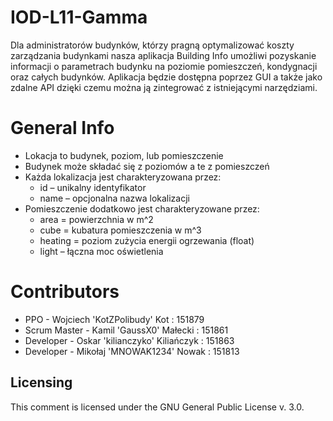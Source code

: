 # IOD-L11-Gamma
Dla administratorów budynków, którzy pragną optymalizować koszty zarządzania budynkami  nasza aplikacja Building Info umożliwi pozyskanie informacji o parametrach budynku na poziomie pomieszczeń, kondygnacji oraz całych budynków. Aplikacja będzie dostępna poprzez GUI a także jako zdalne API dzięki czemu można ją zintegrować z istniejącymi narzędziami.

# General Info
- Lokacja to budynek, poziom, lub pomieszczenie
- Budynek może składać się z poziomów a te z pomieszczeń
- Każda lokalizacja jest charakteryzowana przez:
   * id – unikalny identyfikator
   * name – opcjonalna nazwa lokalizacji
- Pomieszczenie dodatkowo jest charakteryzowane przez:
   * area = powierzchnia w m^2
   * cube = kubatura pomieszczenia w m^3
   * heating = poziom zużycia energii ogrzewania (float)
   * light – łączna moc oświetlenia


# Contributors

- PPO - Wojciech 'KotZPolibudy' Kot : 151879
- Scrum Master - Kamil 'GaussX0' Małecki : 151861
- Developer - Oskar 'kilianczyko' Kiliańczyk : 151863 
- Developer - Mikołaj 'MNOWAK1234' Nowak : 151813

## Licensing
This comment is licensed under the GNU General Public License v. 3.0.


